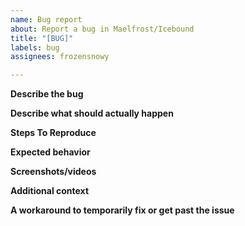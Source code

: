 ```yaml
---
name: Bug report
about: Report a bug in Maelfrost/Icebound
title: "[BUG]"
labels: bug
assignees: frozensnowy

---
```


<!--
Before filling a bug report, please search for existing reports and make sure it's not a duplicate.
-->

**Describe the bug**
<!-- A clear and concise description of what the bug is. -->

**Describe what should actually happen**
<!-- A clear and concise description of what should happen instead. -->

**Steps To Reproduce**
<!--
Steps to reproduce the behavior:
1. Go to '...'
2. Click on '....'
3. Scroll down to '....'
4. See error
-->

**Expected behavior**
<!-- A clear and concise description of what you expected to happen. -->

**Screenshots/videos**
<!-- If applicable, add screenshots to help explain your problem. You can paste screenshots here with CTRL+V. -->

**Additional context**
<!-- Add any other context about the problem here. -->

**A workaround to temporarily fix or get past the issue**
<!-- If applicable, explain a way to get around the issue -->
